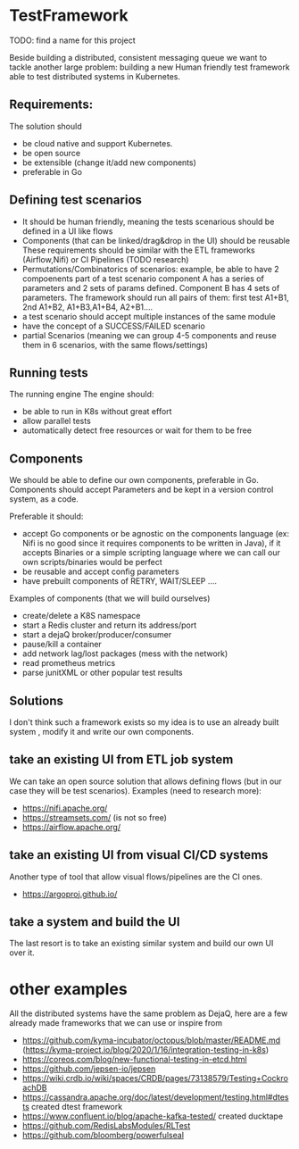 # TestFramework

TODO: find a name for this project

Beside building a distributed, consistent messaging queue we want to tackle another large problem: building a new Human friendly test framework able to test distributed systems in Kubernetes.

## Requirements:

The solution should 
* be cloud native and support Kubernetes. 
* be open source
* be extensible (change it/add new components)
* preferable in Go

## Defining test scenarios
* It should be human friendly, meaning the tests scenarious should be defined in a UI like flows
* Components (that can be linked/drag&drop in the UI) should be reusable
These requirements should be similar with the ETL frameworks (Airflow,Nifi) or CI Pipelines (TODO research)
* Permutations/Combinatorics of scenarios: example, be able to have 2 compoenents part of a test scenario component A has a series of parameters and 2 sets of params defined. Component B has 4 sets of parameters. The framework should run all pairs of them: first test A1+B1, 2nd A1+B2, A1+B3,A1+B4, A2+B1....
* a test scenario should accept multiple instances of the same module
* have the concept of a SUCCESS/FAILED scenario
* partial Scenarios (meaning we can group 4-5 components and reuse them in 6 scenarios, with the same flows/settings)

## Running tests
The running engine
The engine should:
* be able to run in K8s without great effort
* allow parallel tests
* automatically detect free resources or wait for them to be free


## Components
We should be able to define our own components, preferable in Go. Components should accept Parameters and be kept in a version control system, as a code.

Preferable it should:
* accept Go components or be agnostic on the components language (ex: Nifi is no good since it requires components to be written in Java), if it accepts Binaries or a simple scripting language where we can call our own scripts/binaries would be perfect
* be reusable and accept config parameters
* have prebuilt components of RETRY, WAIT/SLEEP ....
 
 Examples of components (that we will build ourselves)
* create/delete a K8S namespace
* start a Redis cluster and return its address/port
* start a dejaQ broker/producer/consumer
* pause/kill a container
* add network lag/lost packages (mess with the network)
* read prometheus metrics
* parse junitXML or other popular test results



## Solutions 

I don't think such a framework exists so my idea is to use an already built system , modify it and write our own components. 

## take an existing UI from ETL job system

We can take an open source solution that allows defining flows (but in our case they will be test scenarios).
Examples (need to research more): 

* https://nifi.apache.org/ 
* https://streamsets.com/ (is not so free)
* https://airflow.apache.org/

## take an existing UI from visual CI/CD systems

Another type of tool that allow visual flows/pipelines are the CI ones.

* https://argoproj.github.io/


## take a system and build the UI

The last resort is to take an existing similar system and build our own UI over it.


# other examples

All the distributed systems have the same problem as DejaQ, here are a few already made frameworks that we can use or inspire from

* https://github.com/kyma-incubator/octopus/blob/master/README.md (https://kyma-project.io/blog/2020/1/16/integration-testing-in-k8s)
* https://coreos.com/blog/new-functional-testing-in-etcd.html
* https://github.com/jepsen-io/jepsen
* https://wiki.crdb.io/wiki/spaces/CRDB/pages/73138579/Testing+CockroachDB 
* https://cassandra.apache.org/doc/latest/development/testing.html#dtests created dtest framework
* https://www.confluent.io/blog/apache-kafka-tested/ created ducktape 
* https://github.com/RedisLabsModules/RLTest
* https://github.com/bloomberg/powerfulseal

